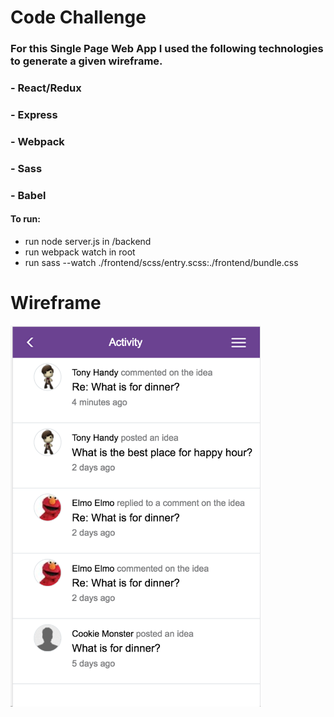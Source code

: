 # Code Challenge

### For this Single Page Web App I used the following technologies to generate a given wireframe.

### - React/Redux
### - Express
### - Webpack
### - Sass 
### - Babel

#### To run:

- run node server.js in /backend
- run webpack watch in root
- run sass --watch ./frontend/scss/entry.scss:./frontend/bundle.css

# Wireframe

<img src="./images/final-result.png" width="400" />
